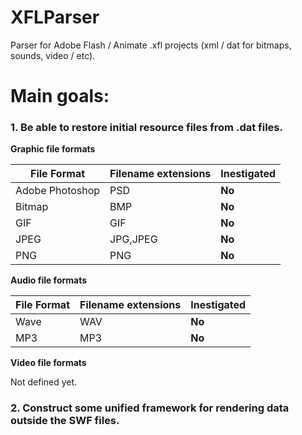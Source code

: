 # XFLParser
Parser for Adobe Flash / Animate .xfl projects (xml / dat for bitmaps, sounds, video / etc).

# Main goals:

### **1. Be able to restore initial resource files from .dat files.**

**Graphic file formats**

File Format|Filename extensions|Inestigated
------------ | ------------- | -------------
Adobe Photoshop|PSD|**No**
Bitmap|BMP|**No**
GIF|GIF|**No**
JPEG|JPG,JPEG|**No**
PNG|PNG|**No**

**Audio file formats**

File Format|Filename extensions|Inestigated
------------ | ------------- | -------------
Wave|WAV|**No**
MP3|MP3|**No**

**Video file formats**

Not defined yet.

### **2. Construct some unified framework for rendering data outside the SWF files.**